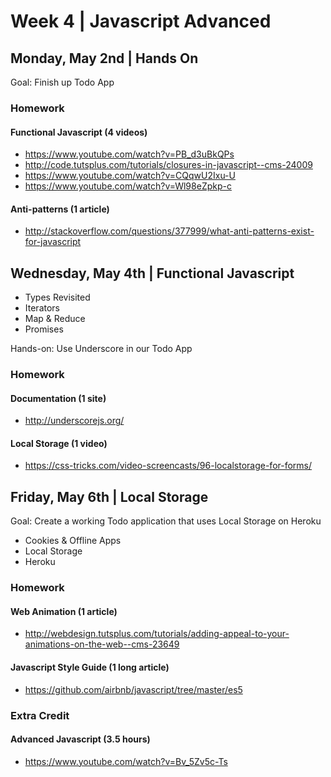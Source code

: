 # Week 4 | Javascript Advanced

## Monday, May 2nd | Hands On

Goal: Finish up Todo App

### Homework

#### Functional Javascript (4 videos)
- https://www.youtube.com/watch?v=PB_d3uBkQPs
- http://code.tutsplus.com/tutorials/closures-in-javascript--cms-24009
- https://www.youtube.com/watch?v=CQqwU2Ixu-U
- https://www.youtube.com/watch?v=Wl98eZpkp-c

#### Anti-patterns (1 article)
- http://stackoverflow.com/questions/377999/what-anti-patterns-exist-for-javascript



## Wednesday, May 4th | Functional Javascript

- Types Revisited
- Iterators
- Map & Reduce
- Promises

Hands-on: Use Underscore in our Todo App

### Homework

#### Documentation (1 site)
- http://underscorejs.org/

#### Local Storage (1 video)
- https://css-tricks.com/video-screencasts/96-localstorage-for-forms/



## Friday, May 6th | Local Storage

Goal: Create a working Todo application that uses Local Storage on Heroku

- Cookies & Offline Apps
- Local Storage
- Heroku


### Homework

#### Web Animation (1 article)
- http://webdesign.tutsplus.com/tutorials/adding-appeal-to-your-animations-on-the-web--cms-23649

#### Javascript Style Guide (1 long article)
- https://github.com/airbnb/javascript/tree/master/es5


### Extra Credit

#### Advanced Javascript (3.5 hours)
- https://www.youtube.com/watch?v=Bv_5Zv5c-Ts

